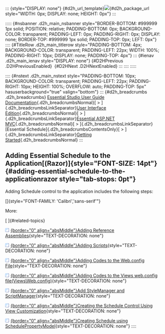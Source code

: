 ::: {style="DISPLAY: none"}
[](ms-xhelp:///?Id=d2h_url_template){#d2h_url_template}![](!package_url!){#d2h_package_url style="WIDTH: 0px; DISPLAY: none; HEIGHT: 0px"}
:::

::::: {#nsbanner .d2h_main_nsbanner style="BORDER-BOTTOM: #999999 1px solid; POSITION: relative; PADDING-BOTTOM: 0px; BACKGROUND-COLOR: transparent; PADDING-LEFT: 0px; PADDING-RIGHT: 0px; DISPLAY: none; BORDER-TOP: #999999 1px solid; PADDING-TOP: 0px; LEFT: 0px"}
:::: {#TitleRow .d2h_main_titlerow style="PADDING-BOTTOM: 4px; BACKGROUND-COLOR: transparent; PADDING-LEFT: 22px; WIDTH: 100%; PADDING-RIGHT: 10px; DISPLAY: none; PADDING-TOP: 4px"}
::: {#ienav .d2h_main_ienav style="DISPLAY: none"}
[](ms-xhelp:///?Id=a674c5ef-3530-4d02-8135-2cbac87c5172){#D2HPrevious .D2HPreviousEnabled}  [](ms-xhelp:///?Id=2dc1fae0-f41a-4fc4-bdd8-d14c480c40fb){#D2HNext .D2HNextEnabled}
:::
::::
:::::

:::: {#nstext .d2h_main_nstext style="PADDING-BOTTOM: 10px; BACKGROUND-COLOR: transparent; PADDING-LEFT: 22px; PADDING-RIGHT: 10px; HEIGHT: 100%; OVERFLOW: auto; PADDING-TOP: 5px" hasuserbackground="true" valign="bottom"}
::: {#d2h_breadcrumbs .d2h_breadcrumbs}
[Essential Studio User Guide Documentation](ms-xhelp:///?Id=12457748-09e3-4d74-a240-8e049cedf030){.d2h_breadcrumbsNormal}[ \> ]{.d2h_breadcrumbsLinkSeparator}[User Interface Edition](ms-xhelp:///?Id=c29296b7-531c-413b-a0ec-488ca1f7f669){.d2h_breadcrumbsNormal}[ \> ]{.d2h_breadcrumbsLinkSeparator}[Essential ASP.NET MVC](ms-xhelp:///?Id=4b14e7d1-65c4-4f67-b1aa-2c37709905a5){.d2h_breadcrumbsNormal}[ \> ]{.d2h_breadcrumbsLinkSeparator}[Essential Schedule]{.d2h_breadcrumbsContentsOnly}[ \> ]{.d2h_breadcrumbsLinkSeparator}[Getting Started](ms-xhelp:///?Id=b686dbe4-808e-405b-8e03-33b17be71f0d){.d2h_breadcrumbsNormal}
:::

## Adding Essential Schedule to the Application[(Razor)]{style="FONT-SIZE: 14pt"} {#adding-essential-schedule-to-the-applicationrazor style="tab-stops: 0pt"}

Adding Schedule control to the application includes the following steps:

[]{style="FONT-FAMILY: 'Calibri','sans-serif'"} 

More:

[ ]{#related-topics}

[![](button.gif){border="0" align="absMiddle"}Adding Reference Assemblies](ms-xhelp:///?Id=2dc1fae0-f41a-4fc4-bdd8-d14c480c40fb){style="TEXT-DECORATION: none"}

[![](button.gif){border="0" align="absMiddle"}Adding Scripts](ms-xhelp:///?Id=ecd43c05-1d50-407b-9aaa-ca00c15f0e9c){style="TEXT-DECORATION: none"}

[![](button.gif){border="0" align="absMiddle"}Adding Codes to the Web.config File](ms-xhelp:///?Id=14c6aaa2-ec86-4c54-ad7d-6eacde32ee8f){style="TEXT-DECORATION: none"}

[![](button.gif){border="0" align="absMiddle"}Adding Codes to the Views web.config file(Views\\Web.config)](ms-xhelp:///?Id=818a01fb-a596-487a-ba8a-0eeccb91c4af){style="TEXT-DECORATION: none"}

[![](button.gif){border="0" align="absMiddle"}Add StyleManager and ScriptManager](ms-xhelp:///?Id=639a15dc-796e-4185-8d16-628e8b8c230c){style="TEXT-DECORATION: none"}

[![](button.gif){border="0" align="absMiddle"}Creating the Schedule Control Using View Customization](ms-xhelp:///?Id=6edb2c84-9bdf-47e1-ba3c-a29a2f30112a){style="TEXT-DECORATION: none"}

[![](button.gif){border="0" align="absMiddle"}Creating Schedule using SchedulePropertyModel](ms-xhelp:///?Id=df33468a-91d8-4084-9b3f-d982da4baead){style="TEXT-DECORATION: none"}
::::
